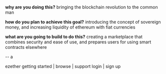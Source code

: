 **why are you doing this?**
bringing the blockchain revolution to the common man

**how do you plan to achieve this goal?**
introducing the concept of sovereign money,
and increasing liquidity of ethereum with fiat currencies

**what are you going to build to do this?**
creating a marketplace that combines security and ease of use,
and prepares users for using smart contracts elsewhere

--  a

ezether  getting started   |  browse  |  support                    login |  sign up

